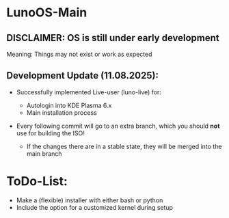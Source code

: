 # LunoOS-Main

## DISCLAIMER: OS is still under early development
Meaning: Things may not exist or work as expected

## Development Update (11.08.2025):
  - Successfully implemented Live-user (luno-live) for:
      - Autologin into KDE Plasma 6.x
      - Main installation process

  - Every following commit will go to an extra branch, which you should **not** use for building     the ISO!
      - If the changes there are in a stable state, they will be merged into the main branch

# ToDo-List:
  - Make a (flexible) installer with either bash or python
  - Include the option for a customized kernel during setup
